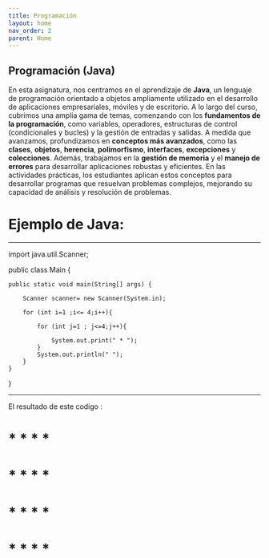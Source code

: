 ```yaml
---
title: Programación
layout: home
nav_order: 2
parent: Home
---
```


  

## Programación (Java) 

En esta asignatura, nos centramos en el aprendizaje de **Java**, un lenguaje de programación orientado a objetos ampliamente utilizado en el desarrollo de aplicaciones empresariales, móviles y de escritorio. A lo largo del curso, cubrimos una amplia gama de temas, comenzando con los **fundamentos de la programación**, como variables, operadores, estructuras de control (condicionales y bucles) y la gestión de entradas y salidas. A medida que avanzamos, profundizamos en **conceptos más avanzados**, como las **clases**, **objetos**, **herencia**, **polimorfismo**, **interfaces**, **excepciones** y **colecciones**. Además, trabajamos en la **gestión de memoria** y el **manejo de errores** para desarrollar aplicaciones robustas y eficientes. En las actividades prácticas, los estudiantes aplican estos conceptos para desarrollar programas que resuelvan problemas complejos, mejorando su capacidad de análisis y resolución de problemas. 

# Ejemplo de Java:
---------------------

import java.util.Scanner; 

public class Main {

    public static void main(String[] args) {
    
        Scanner scanner= new Scanner(System.in);
        
        for (int i=1 ;i<= 4;i++){
        
            for (int j=1 ; j<=4;j++){
            
                System.out.print(" * ");  
            }
            System.out.println(" ");
        }
    }
}


---------------------
El resultado de este codigo :

# * * * *

# * * * *

# * * * *

# * * * *



